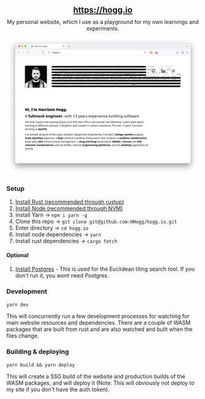 <h2 align="center"  style="margin-bottom: 10px"><a href="https://hogg.io">https://hogg.io</a></h2>

<p align="center"  style="margin-top: 0px">
  My personal website, which I use as a playground for my own learnings and experiments.
</p>

<p align="center"  style="margin-top: 0px">
 <img src="./assets/website.png">
</p>

### Setup

1. [Install Rust (recommended through rustup)](https://rustup.rs/)
1. [Install Node (recommended through NVM)](https://github.com/nvm-sh/nvm)
1. Install Yarn -> `npm i yarn -g`
1. Clone this repo -> `git clone git@github.com:HHogg/hogg.io.git`
1. Enter directory -> `cd hogg.io`
1. Install node dependencies -> `yarn`
1. Install rust dependencies -> `cargo fetch`

#### Optional

1. [Install Postgres](https://www.postgresql.org/) - This is used for the Euclidean tiling search tool. If you don't run it, you wont need Postgres.

### Development

```
yarn dev
```

This will concurrently run a few development processes for watching for main website resources and dependencies. There are a couple of WASM packages that are built from rust and are also watched and built when the files change.

### Building & deploying

```
yarn build && yarn deploy
```

This will create a SSG build of the website and production builds of the WASM packages, and will deploy it (Note: This will obviously not deploy to my site if you don't have the auth token).
